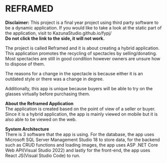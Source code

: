 # REFRAMED

<b>Disclaimer:</b> 
This project is a final year project using third party software to be a dynamic application. If you would like to take a look at the static part of the application, visit to KazunaStudio.github.io/fypj/
<br/>
<b>Do not click the link to the side, it will not work.</b>

The project is called Reframed and it is about creating a hybrid application. This application promotes the recycling of spectacles by selling/donating. Most spectacles are still in good condition however owners are unsure how to dispose of them. 

The reasons for a change in the spectacle is because either it is an outdated style or there was a change in degree.

Additionally, this app is unique because buyers will be able to try on the glasses virtually before purchasing them.

<b>About the Reframed Application</b>
<br/>
The application is created based on the point of view of a seller or buyer. Since it is a hybrid application, the app is mainly viewed on mobile but it is also able to be viewed on the web.

<b>System Architecture</b>
<br/>
There is 3 software that the app is using. For the database, the app uses Microsoft SQL Server Management Studio 18 to store data, for the backend such as CRUD functions and loading images, the app uses ASP .NET Core Web API(Visual Studio 2022) and lastly for the front-end, the app uses React JS(Visual Studio Code) to run.
